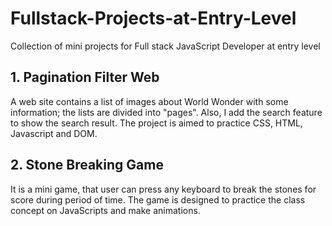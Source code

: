 # Fullstack-Projects-at-Entry-Level
Collection of mini projects for Full stack JavaScript Developer at entry level 

## 1. Pagination Filter Web
A web site contains a list of images about World Wonder with some information; the lists are divided into "pages". Also, I add the search feature to show the search result. The project is aimed to practice CSS, HTML, Javascript and DOM.

## 2. Stone Breaking Game
It is a mini game, that user can press any keyboard to break the stones for score during period of time. The game is designed to practice the class concept on JavaScripts and make animations. 

